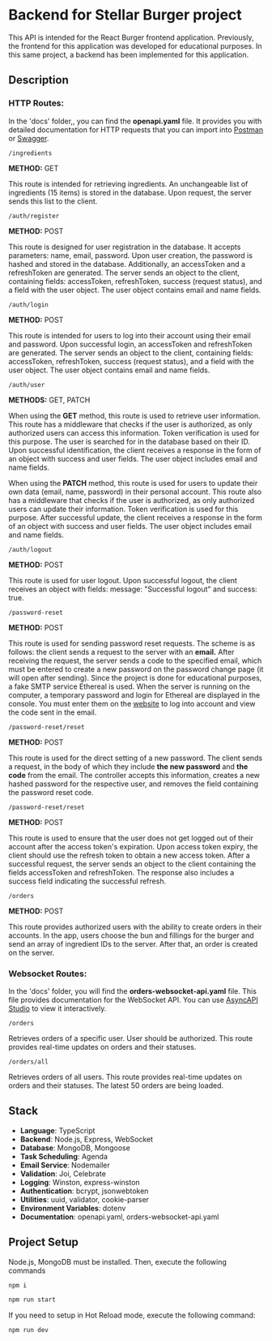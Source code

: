 # Backend for Stellar Burger project

This API is intended for the React Burger frontend application. Previously, the frontend for this application was developed for educational purposes. In this same project, a backend has been implemented for this application.

## Description

### HTTP Routes:

In the 'docs' folder,, you can find the **openapi.yaml** file. It provides you with detailed documentation for HTTP requests that you can import into [Postman](https://www.postman.com/) or [Swagger](https://editor.swagger.io/).

`/ingredients`

**METHOD:** GET

This route is intended for retrieving ingredients. An unchangeable list of ingredients (15 items) is stored in the database. Upon request, the server sends this list to the client.

`/auth/register`

**METHOD:** POST

This route is designed for user registration in the database. It accepts parameters: name, email, password. Upon user creation, the password is hashed and stored in the database. Additionally, an accessToken and a refreshToken are generated. The server sends an object to the client, containing fields: accessToken, refreshToken, success (request status), and a field with the user object. The user object contains email and name fields.

`/auth/login`

**METHOD:** POST

This route is intended for users to log into their account using their email and password. Upon successful login, an accessToken and refreshToken are generated. The server sends an object to the client, containing fields: accessToken, refreshToken, success (request status), and a field with the user object. The user object contains email and name fields.

`/auth/user`

**METHODS:** GET, PATCH

When using the **GET** method, this route is used to retrieve user information. This route has a middleware that checks if the user is authorized, as only authorized users can access this information. Token verification is used for this purpose. The user is searched for in the database based on their ID. Upon successful identification, the client receives a response in the form of an object with success and user fields. The user object includes email and name fields.

When using the **PATCH** method, this route is used for users to update their own data (email, name, password) in their personal account. This route also has a middleware that checks if the user is authorized, as only authorized users can update their information. Token verification is used for this purpose. After successful update, the client receives a response in the form of an object with success and user fields. The user object includes email and name fields.

`/auth/logout`

**METHOD:** POST

This route is used for user logout. Upon successful logout, the client receives an object with fields: message: "Successful logout" and success: true.

`/password-reset`

**METHOD:** POST

This route is used for sending password reset requests. The scheme is as follows: the client sends a request to the server with an **email.** After receiving the request, the server sends a code to the specified email, which must be entered to create a new password on the password change page (it will open after sending). Since the project is done for educational purposes, a fake SMTP service Ethereal is used. When the server is running on the computer, a temporary password and login for Ethereal are displayed in the console.
You must enter them on the [website](https://ethereal.email/) to log into  account and view the code sent in the email.

`/password-reset/reset`

**METHOD:** POST

This route is used for the direct setting of a new password. The client sends a request, in the body of which they include **the new password** and **the code** from the email. The controller accepts this information, creates a new hashed password for the respective user, and removes the field containing the password reset code.

`/password-reset/reset`

**METHOD:** POST

This route is used to ensure that the user does not get logged out of their account after the access token's expiration. Upon access token expiry, the client should use the refresh token to obtain a new access token. After a successful request, the server sends an object to the client containing the fields accessToken and refreshToken. The response also includes a success field indicating the successful refresh.

`/orders`

**METHOD:** POST

This route provides authorized users with the ability to create orders in their accounts. In the app, users choose the bun and fillings for the burger and send an array of ingredient IDs to the server. After that, an order is created on the server.

### Websocket Routes:

In the 'docs' folder, you will find the **orders-websocket-api.yaml** file. This file provides documentation for the WebSocket API. You can use [AsyncAPI Studio](https://studio.asyncapi.com/) to view it interactively.

`/orders`

Retrieves orders of a specific user. User should be authorized. This route provides real-time updates on orders and their statuses.

`/orders/all`

Retrieves orders of all users. This route provides real-time updates on orders and their statuses. The latest 50 orders are being loaded.

## Stack

- **Language**: TypeScript
- **Backend**: Node.js, Express, WebSocket
- **Database**: MongoDB, Mongoose
- **Task Scheduling**: Agenda
- **Email Service**: Nodemailer
- **Validation**: Joi, Celebrate
- **Logging**: Winston, express-winston
- **Authentication**: bcrypt, jsonwebtoken
- **Utilities**: uuid, validator, cookie-parser
- **Environment Variables**: dotenv
- **Documentation**: openapi.yaml, orders-websocket-api.yaml

## Project Setup

Node.js, MongoDB must be installed. Then, execute the following commands

```sh
npm i
```

```sh
npm run start
```

If you need to setup in Hot Reload mode,  execute the following command:

```sh
npm run dev
```
